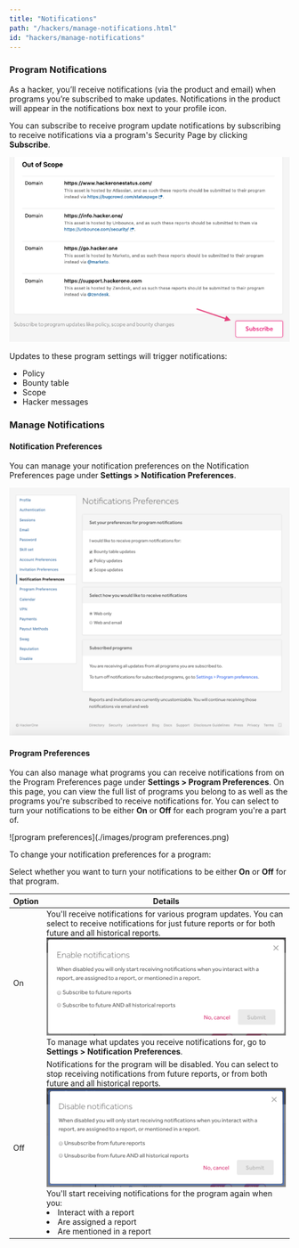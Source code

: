 ```yaml
---
title: "Notifications"
path: "/hackers/manage-notifications.html"
id: "hackers/manage-notifications"
---
```


### Program Notifications
As a hacker, you’ll receive notifications (via the product and email) when programs you’re subscribed to make updates. Notifications in the product will appear in the notifications box next to your profile icon.

You can subscribe to receive program update notifications by subscribing to receive notifications via a program's Security Page by clicking **Subscribe**.

![subscribe button on policy page](./images/program-notifications-2.png)

Updates to these program settings will trigger notifications:
* Policy
* Bounty table
* Scope
* Hacker messages

### Manage Notifications

#### Notification Preferences
You can manage your notification preferences on the Notification Preferences page under **Settings > Notification Preferences**.

![notification preferences](./images/notification-preferences.png)

#### Program Preferences
You can also manage what programs you can receive notifications from on the Program Preferences page under **Settings > Program Preferences**. On this page, you can view the full list of programs you belong to as well as the programs you're subscribed to receive notifications for. You can select to turn your notifications to be either **On** or **Off** for each program you're a part of.

![program preferences](./images/program preferences.png)

To change your notification preferences for a program:

Select whether you want to turn your notifications to be either **On** or **Off** for that program.

Option | Details
------ | --------
On | You'll receive notifications for various program updates. You can select to receive notifications for just future reports or for both future and all historical reports. ![enable notifications](./images/enable-notifications.png)To manage what updates you receive notifications for, go to **Settings > Notification Preferences**.
Off | Notifications for the program will be disabled. You can select to stop receiving notifications from future reports, or from both future and all historical reports.![disable notifications](./images/disable-notifications.png) You'll start receiving notifications for the program again when you: <br><li>Interact with a report <li>Are assigned a report <li>Are mentioned in a report
